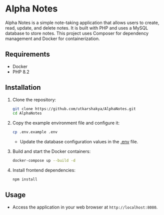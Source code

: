 # Alpha Notes

Alpha Notes is a simple note-taking application that allows users to create, read, update, and delete notes. It is built with PHP and uses a MySQL database to store notes. This project uses Composer for dependency management and Docker for containerization.

## Requirements

- Docker
- PHP 8.2

## Installation

1. Clone the repository:

    ```sh
    git clone https://github.com/utkarshakya/AlphaNotes.git
    cd AlphaNotes
    ```

2. Copy the example environment file and configure it:

    ```sh
    cp .env.example .env
    ```

   - Update the database configuration values in the [.env](.env) file.

3. Build and start the Docker containers:

    ```sh
    docker-compose up --build -d
    ```

4. Install frontend dependencies:

    ```sh
    npm install
    ```

## Usage

- Access the application in your web browser at `http://localhost:8080`.